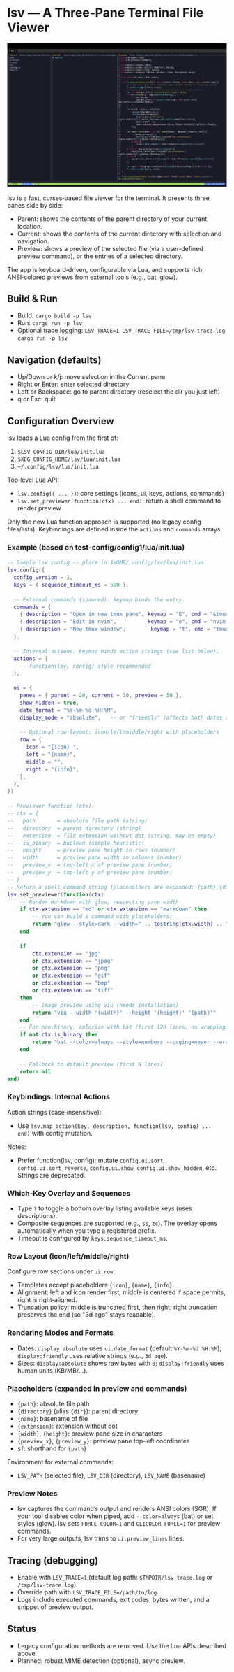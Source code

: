 # lsv — A Three‑Pane Terminal File Viewer

![lsv screenshot](doc/lsv.jpeg)

lsv is a fast, curses‑based file viewer for the terminal. It presents three panes side by side:

- Parent: shows the contents of the parent directory of your current location.
- Current: shows the contents of the current directory with selection and navigation.
- Preview: shows a preview of the selected file (via a user‑defined preview command), or the entries of a selected directory.

The app is keyboard‑driven, configurable via Lua, and supports rich, ANSI‑colored previews from external tools (e.g., bat, glow).

## Build & Run

- Build: `cargo build -p lsv`
- Run: `cargo run -p lsv`
- Optional trace logging: `LSV_TRACE=1 LSV_TRACE_FILE=/tmp/lsv-trace.log cargo run -p lsv`

## Navigation (defaults)

- Up/Down or k/j: move selection in the Current pane
- Right or Enter: enter selected directory
- Left or Backspace: go to parent directory (reselect the dir you just left)
- q or Esc: quit

## Configuration Overview

lsv loads a Lua config from the first of:

1. `$LSV_CONFIG_DIR/lua/init.lua`
2. `$XDG_CONFIG_HOME/lsv/lua/init.lua`
3. `~/.config/lsv/lua/init.lua`

Top‑level Lua API:

- `lsv.config({ ... })`: core settings (icons, ui, keys, actions, commands)
- `lsv.set_previewer(function(ctx) ... end)`: return a shell command to render preview

Only the new Lua function approach is supported (no legacy config files/lists). Keybindings are defined inside the `actions` and `commands` arrays.

### Example (based on test-config/config1/lua/init.lua)

```lua
-- Sample lsv config -- place in $HOME/.config/lsv/lua/init.lua
lsv.config({
  config_version = 1,
  keys = { sequence_timeout_ms = 500 },

  -- External commands (spawned). keymap binds the entry.
  commands = {
    { description = "Open in new tmux pane", keymap = "E", cmd = "&tmux split-window -h nvim '{path}'" },
    { description = "Edit in nvim",          keymap = "e", cmd = "nvim '{path}'" },
    { description = "New tmux window",        keymap = "t", cmd = "tmux new-window -c {directory}" },
  },

  -- Internal actions. keymap binds action strings (see list below).
  actions = {
    -- function(lsv, config) style recommended
  },

  ui = {
    panes = { parent = 20, current = 30, preview = 50 },
    show_hidden = true,
    date_format = "%Y-%m-%d %H:%M",
    display_mode = "absolute",   -- or "friendly" (affects both dates and sizes)

    -- Optional row layout: icon/left/middle/right with placeholders
    row = {
      icon = "{icon} ",
      left = "{name}",
      middle = "",
      right = "{info}",
    },
  },
})

-- Previewer function (ctx):
-- ctx = {
--   path       = absolute file path (string)
--   directory  = parent directory (string)
--   extension  = file extension without dot (string, may be empty)
--   is_binary  = boolean (simple heuristic)
--   height     = preview pane height in rows (number)
--   width      = preview pane width in columns (number)
--   preview_x  = top-left x of preview pane (number)
--   preview_y  = top-left y of preview pane (number)
-- }
-- Return a shell command string (placeholders are expanded: {path},{directory},{name},{extension}), or nil to use default head preview.
lsv.set_previewer(function(ctx)
	-- Render Markdown with glow, respecting pane width
	if ctx.extension == "md" or ctx.extension == "markdown" then
		-- You can build a command with placeholders:
		return "glow --style=dark --width=" .. tostring(ctx.width) .. " {path}"
	end

	if
		ctx.extension == "jpg"
		or ctx.extension == "jpeg"
		or ctx.extension == "png"
		or ctx.extension == "gif"
		or ctx.extension == "bmp"
		or ctx.extension == "tiff"
	then
		-- image preview using viu (needs installation)
		return "viu --width '{width}' --height '{height}' '{path}'"
	end
	-- For non-binary, colorize with bat (first 120 lines, no wrapping)
	if not ctx.is_binary then
		return "bat --color=always --style=numbers --paging=never --wrap=never --line-range=:120 {path}"
	end

	-- Fallback to default preview (first N lines)
	return nil
end)
```

### Keybindings: Internal Actions

Action strings (case‑insensitive):

- Use `lsv.map_action(key, description, function(lsv, config) ... end)` with config mutation.

Notes:
- Prefer function(lsv, config): mutate `config.ui.sort`, `config.ui.sort_reverse`, `config.ui.show`, `config.ui.show_hidden`, etc. Strings are deprecated.

### Which‑Key Overlay and Sequences

- Type `?` to toggle a bottom overlay listing available keys (uses descriptions).
- Composite sequences are supported (e.g., `ss`, `zc`). The overlay opens automatically when you type a registered prefix.
- Timeout is configured by `keys.sequence_timeout_ms`.

### Row Layout (icon/left/middle/right)

Configure row sections under `ui.row`:

- Templates accept placeholders `{icon}`, `{name}`, `{info}`.
- Alignment: left and icon render first, middle is centered if space permits, right is right‑aligned.
- Truncation policy: middle is truncated first, then right; right truncation preserves the end (so "3d ago" stays readable).

### Rendering Modes and Formats

- Dates: `display:absolute` uses `ui.date_format` (default `%Y-%m-%d %H:%M`); `display:friendly` uses relative strings (e.g., `3d ago`).
- Sizes: `display:absolute` shows raw bytes with `B`; `display:friendly` uses human units (KB/MB/...).

### Placeholders (expanded in preview and commands)

- `{path}`: absolute file path
- `{directory}` (alias `{dir}`): parent directory
- `{name}`: basename of file
- `{extension}`: extension without dot
- `{width}`, `{height}`: preview pane size in characters
- `{preview_x}`, `{preview_y}`: preview pane top‑left coordinates
- `$f`: shorthand for `{path}`

Environment for external commands:
- `LSV_PATH` (selected file), `LSV_DIR` (directory), `LSV_NAME` (basename)

### Preview Notes

- lsv captures the command’s output and renders ANSI colors (SGR). If your tool disables color when piped, add `--color=always` (bat) or set styles (glow). lsv sets `FORCE_COLOR=1` and `CLICOLOR_FORCE=1` for preview commands.
- For very large outputs, lsv trims to `ui.preview_lines` lines.

## Tracing (debugging)

- Enable with `LSV_TRACE=1` (default log path: `$TMPDIR/lsv-trace.log` or `/tmp/lsv-trace.log`).
- Override path with `LSV_TRACE_FILE=/path/to/log`.
- Logs include executed commands, exit codes, bytes written, and a snippet of preview output.

## Status

- Legacy configuration methods are removed. Use the Lua APIs described above.
- Planned: robust MIME detection (optional), async preview.
